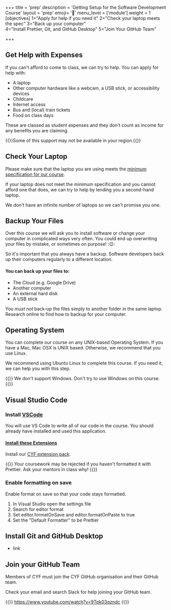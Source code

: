 +++
title = 'prep'
description = 'Getting Setup for the Software Development Course'
layout = 'prep'
emoji= '📝'
menu_level = ['module']
weight = 1
[objectives]
    1="Apply for help if you need it"
    2="Check your laptop meets the spec"
    3="Back up your computer"   
    4="Install Prettier, Git, and GitHub Desktop"
    5="Join Your GitHub Team"

+++

## Get Help with Expenses

If you can't afford to come to class, we can try to help. You can apply for help with:

- A laptop
- Other computer hardware like a webcam, a USB stick, or accessibility devices
- Childcare
- Internet access
- Bus and (local) train tickets
- Food on class days

These are classed as student expenses and they don't count as income for any benefits you are claiming.

{{<note type="remember" title="Ask your local manager">}}Some of this support may not be available in your region.{{</note>}}

## Check Your Laptop

Please make sure that the laptop you are using meets the [minimum specification for our course](https://docs.codeyourfuture.io/leaders/joining-the-course/laptops/minimum-laptop-specs).

If your laptop does not meet the minimum specification and you cannot afford one that does, we can try to help by lending you a second-hand laptop.

We don't have an infinite number of laptops so we can't promise you one.

## Backup Your Files

Over this course we will ask you to install software or change your computer in complicated ways very often. You could end up overwriting your files by mistake, or sometimes on purpose! ::wink::

So it's important that you always have a backup. Software developers back up their computers regularly to a different location.

#### You can back up your files to:

- The Cloud (e.g. Google Drive)
- Another computer
- An external hard disk
- A USB stick

You _must not_ back-up the files simply to another folder in the same laptop. Research online to find how to backup for your computer.

## Operating System

You can complete our course on any UNIX-based Operating System. If you have a Mac, Mac OSX is UNIX based. Otherwise, we recommend that you use Linux.

We recommend using Ubuntu Linux to complete this course. If you need it, we can help you with this step.

{{<note type="warning" title="You Cannot Use Windows">}}
We don't support Windows. Don't try to use Windows on this course.
{{</note>}}

## Visual Studio Code

### Install [VSCode](https://marketplace.visualstudio.com/items?itemName=CodeYourFuture.cyf-extension-pack)

You will use VS Code to write all of our code in the course. You should already have installed and used this application.

#### [Install these Extensions](https://marketplace.visualstudio.com/items?itemName=CodeYourFuture.cyf-extension-pack)

Install our [CYF extension pack](https://marketplace.visualstudio.com/items?itemName=CodeYourFuture.cyf-extension-pack).

{{<note type="tip" title="Lint your code with Prettier">}}
Your coursework may be rejected if you haven't formatted it with Prettier. Ask your mentors in class why!
{{</note>}}

### Enable formatting on save

Enable format on save so that your code stays formatted.

1. In Visual Studio open the settings file
2. Search for editor format
3. Set editor.formatOnSave and editor.formatOnPaste to true
4. Set the "Default Formatter" to be Prettier

## Install Git and GitHub Desktop

- link

## Join your GitHub Team

Members of CYF must join the CYF GitHub organisation and their GitHub team.

Check your email and search Slack for help joining your GitHub team.

{{<youtube>}}
https://www.youtube.com/watch?v=9Tpk03qzndc
{{</youtube>}}
